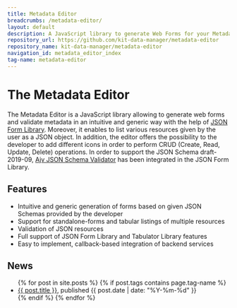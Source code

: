 ```yaml
---
title: Metadata Editor
breadcrumbs: /metadata-editor/
layout: default
description: A JavaScript library to generate Web Forms for your Metadata.
repository_url: https://github.com/kit-data-manager/metadata-editor
repository_name: kit-data-manager/metadata-editor
navigation_id: metadata_editor_index
tag-name: metadata-editor
---
```


# The Metadata Editor

The Metadata Editor is a JavaScript library allowing to generate web forms and validate metadata in an intuitive and 
generic way with the help of [JSON Form Library](https://github.com/jsonform/jsonform/wiki). 
Moreover, it enables to list various resources given by the user as a JSON object. In addition, the editor offers the possibility 
to the developer to add different icons in order to perform 
CRUD (Create, Read, Update, Delete) operations. In order to support the JSON Schema draft-2019-09, [Ajv JSON Schema Validator](https://ajv.js.org/) 
has been integrated in the JSON Form Library.

## Features

* Intuitive and generic generation of forms based on given JSON Schemas provided by the developer
* Support for standalone-forms and tabular listings of multiple resources
* Validation of JSON resources
* Full support of JSON Form Library and Tabulator Library features
* Easy to implement, callback-based integration of backend services


## News

<ul>
  {% for post in site.posts %}
    {% if post.tags contains page.tag-name %}
      <li><a href="/webpage/{{ post.url }}">{{ post.title }}</a>, published {{ post.date | date: "%Y-%m-%d" }}</li>
    {% endif %}
  {% endfor %}
</ul>


